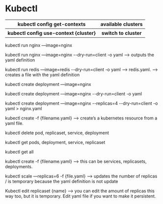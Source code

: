 # Kubectl

<table>
    <tr>
        <th>kubectl config get-contexts</th>
        <th>available clusters</th>
    </tr>
    <tr>
        <th>kubectl config use-context {cluster}</th>
        <th>switch to cluster</th>
    </tr>
 </table>   
kubectl run nginx —image=nginx

kubectl run nginx —image=nginx --dry-run=client -o yaml --> outputs the yaml definition

kubectl run redis —image=redis --dry-run=client -o yaml --> redis.yaml. —> creates a file with the yaml definition

kubectl create deployment —image=nginx

kubectl create deployment —image=nginx --dry-run=client -o yaml

kubectl create deployment —image=nginx --replicas=4 --dry-run=client -o yaml > nginx.yaml

kubectl create -f {filename.yaml} --> create’s a kubernetes resource from a yaml file.

kubectl delete pod, replicaset, service, deployment 

kubectl get pods, deployment, service, replicaset

kubectl get all

kubectl create -f {filename.yaml} --> this can be services, replicasets, deployments. 

kubectl scale —replicas=6 -f {file.yaml} --> updates the number of replicas / is temporary because the yaml definition is not update

Kubectl edit replicaset {name} --> you can edit the amount of replicas this way too, but it is temporary. Edit yaml file if you want to make it persistent.

</table>